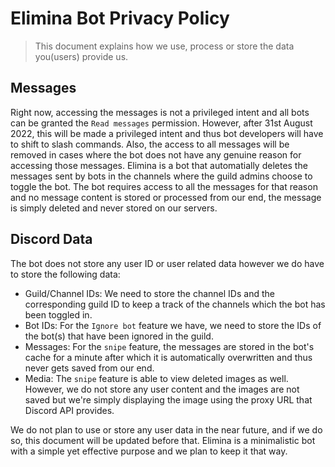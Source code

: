 # Elimina Bot Privacy Policy

> This document explains how we use, process or store the data you(users) provide us.

## Messages

Right now, accessing the messages is not a privileged intent and all bots can be granted the `Read messages` permission.
However, after 31st August 2022, this will be made a privileged intent and thus bot developers will have to shift to slash commands. Also, the access to all messages will be removed in cases where the bot does not have any genuine reason for accessing those messages. 
Elimina is a bot that automatially deletes the messages sent by bots in the channels where the guild admins choose to toggle the bot.
The bot requires access to all the messages for that reason and no message content is stored or processed from our end, the message is simply deleted and never stored on our servers.

## Discord Data

The bot does not store any user ID or user related data however we do have to store the following data:
* Guild/Channel IDs: We need to store the channel IDs and the corresponding guild ID to keep a track of the channels which the bot has been toggled in.
* Bot IDs: For the `Ignore bot` feature we have, we need to store the IDs of the bot(s) that have been ignored in the guild.
* Messages: For the `snipe` feature, the messages are stored in the bot's cache for a minute after which it is automatically overwritten and thus never gets saved from our end.
* Media: The `snipe` feature is able to view deleted images as well. However, we do not store any user content and the images are not saved but we're simply displaying the image using the proxy URL that Discord API provides.

We do not plan to use or store any user data in the near future, and if we do so, this document will be updated before that. 
Elimina is a minimalistic bot with a simple yet effective purpose and we plan to keep it that way.

